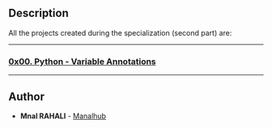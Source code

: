 ## Description
All the projects created during the specialization (second part) are:

---

### [0x00. Python - Variable Annotations](./0x00-python_variable_annotations)

---

## Author
* **Mnal RAHALI** - [Manalhub](https://github.com/Manalhub)
